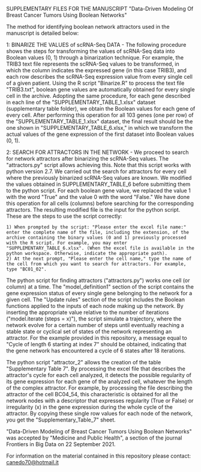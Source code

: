 

SUPPLEMENTARY FILES FOR THE MANUSCRIPT "Data-Driven Modeling Of Breast Cancer Tumors Using Boolean Networks"

The method for identifying boolean network attractors used in the manuscript is detailed below:

1: BINARIZE THE VALUES of scRNA-Seq DATA - The following procedure shows the steps for transforming the values of scRNA-Seq data into Boolean values (0, 1) through a binarization technique. For example, the TRIB3 text file represents the scRNA-Seq values to be transformed, in which the column indicates the expressed gene (in this case TRIB3), and each row describes the scRNA-Seq expression value from every single cell of a given patient.
Using the R script "Binarize.R" to process the text file "TRIB3.txt", boolean gene values are automatically obtained for every single cell in the archive. Adopting the same procedure, for each gene described in each line of the "SUPPLEMENTARY_TABLE_1.xlsx" dataset (supplementary table folder), we obtain the Boolean values for each gene of every cell. After performing this operation for all 103 genes (one per row) of the "SUPPLEMENTARY_TABLE_1.xlsx" dataset, the final result should be the one shown in "SUPPLEMENTARY_TABLE_6.xlsx," in which we transform the actual values of the gene expression of the first dataset into Boolean values (0, 1).


2: SEARCH FOR ATTRACTORS IN THE NETWORK - We proceed to search for network attractors after binarizing the scRNA-Seq values. The "attractors.py" script allows achieving this. Note that this script works with python version 2.7. We carried out the search for attractors for every cell where the previously binarized scRNA-Seq values are known. We modified the values obtained in SUPPLEMENTARY_TABLE_6 before submitting them to the python script. For each boolean gene value, we replaced the value 1 with the word "True" and the value 0 with the word "False." We have done this operation for all cells (columns) before searching for the corresponding attractors. The resulting modified file is the input for the python script. These are the steps to use the script correctly:

    1) When prompted by the script: "Please enter the excel file name:" enter the complete name of the file, including the extension, of the archive containing the binary values (0 and 1) previously processed with the R script. For example, you may enter "SUPPLEMENTARY_TABLE_6.xlsx". (When the excel file is available in the python workspace. Otherwise, indicate the appropriate path).
    2) At the next prompt, "Please enter the cell name," type the name of the cell from which you want to search for attractors. For example, type "BC01_02".

The python script for finding attractors ("attractors.py") works one cell (or column) at a time. The "model_definition1" section of the script contains the gene expression status of every single gene belonging to the network for a given cell.  The "Update rules" section of the script includes the Boolean functions applied to the inputs of each node making up the network. By inserting the appropriate value relative to the number of iterations ("model.iterate (steps = x)"), the script simulate a trajectory, where the network evolve for a certain number of steps until eventually reaching a stable state or cyclical set of states of the network representing an attractor. For the example provided in this repository, a message equal to "Cycle of length 6 starting at index 7" should be obtained, indicating that the gene network has encountered a cycle of 6 states after 18 iterations.

The python script "attractor_2" allows the creation of the table "Supplementary Table 7". By processing the excel file that describes the attractor's cycle for each cell analyzed, it detects the possible regularity of its gene expression for each gene of the analyzed cell, whatever the length of the complex attractor.
For example, by processing the file describing the attractor of the cell BC04_54, this characteristic is obtained for all the network nodes with a descriptor that expresses regularity (True or False) or irregularity (x) in the gene expression during the whole cycle of the attractor.
By copying these single row values for each node of the network, you get the "Supplementary_Table_7" sheet.

"Data-Driven Modeling of Breast Cancer Tumors Using Boolean Networks" was accepted by "Medicine and Public Health", a section of the journal Frontiers in Big Data on 22 September 2021.

For information on the material contained in this repository please contact: canedo70@hotmail.it

